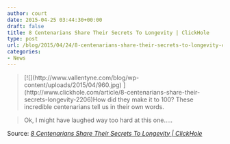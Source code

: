 ```yaml
---
author: court
date: 2015-04-25 03:44:30+00:00
draft: false
title: 8 Centenarians Share Their Secrets To Longevity | ClickHole
type: post
url: /blog/2015/04/24/8-centenarians-share-their-secrets-to-longevity-clickhole/
categories:
- News
---
```


<blockquote>[![](http://www.vallentyne.com/blog/wp-content/uploads/2015/04/960.jpg)
](http://www.clickhole.com/article/8-centenarians-share-their-secrets-longevity-2206)How did they make it to 100? These incredible centenarians tell us in their own words.</blockquote>




<blockquote>Ok, I might have laughed way too hard at this one.....</blockquote>


Source: _[8 Centenarians Share Their Secrets To Longevity | ClickHole](http://www.clickhole.com/article/8-centenarians-share-their-secrets-longevity-2206)_
